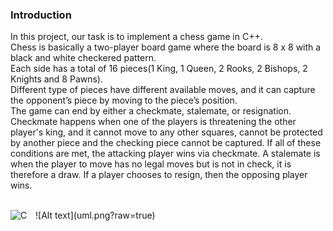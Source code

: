 ### Introduction

In this project, our task is to implement a chess game in C++. </br>
Chess is basically a two-player board game where the board is 8 x 8 with a black and white checkered pattern. </br>
Each side has a total of 16 pieces(1 King, 1 Queen, 2 Rooks, 2 Bishops, 2 Knights and 8 Pawns).</br>
Different type of pieces have different available moves, and it can capture the opponent’s piece by moving to the piece’s position.</br>
The game can end by either a checkmate, stalemate, or resignation. Checkmate happens when one of the players is threatening the other player's king, and it cannot move to any other squares, cannot be protected by another piece and the checking piece cannot be captured. If all of these conditions are met, the attacking player wins via checkmate. A stalemate is when the player to move has no legal moves but is not in check, it is therefore a draw. If a player chooses to resign, then the opposing player wins.</br></br>

<img align="left" alt="C" width="30px" style="padding-right:10px;" src="https://github.com/junsangyooo/Chess-Game/blob/document/uml.png"/>
![Alt text](uml.png?raw=true)